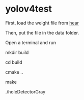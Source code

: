 # yolov4test

First, load the weight file from [hear](https://drive.google.com/drive/folders/1XYIXBgzzLha0lCn7QxqOpQbrOh4AdZ8Z?usp=sharing)

Then, put the file in the data folder.


Open a terminal and run 

mkdir build

cd build

cmake ..

make

./holeDetectorGray
